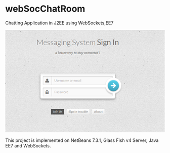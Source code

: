 webSocChatRoom
==============

Chatting Application in J2EE using WebSockets,EE7

![Home Screen](https://raw.githubusercontent.com/AbhishekSolanki/websocchatroom/master/ScreenSnaps/1.screen_first.png)

This project is implemented on NetBeans 7.3.1, Glass Fish v4 Server, Java EE7 and WebSockets.

